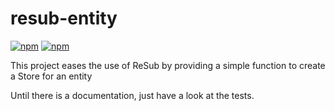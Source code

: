 # resub-entity
[![npm](https://img.shields.io/npm/v/resub-entity?style=flat-square)](https://www.npmjs.com/package/resub-entity)
[![npm](https://img.shields.io/npm/v/resub-entity?style=flat-square&color=blue&label=yarn)](https://yarn.pm/resub-entity)

This project eases the use of ReSub by providing a simple function to create a Store for an entity

Until there is a documentation, just have a look at the tests.
